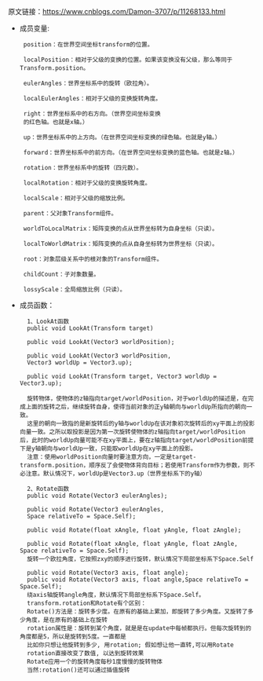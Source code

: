  原文链接：https://www.cnblogs.com/Damon-3707/p/11268133.html
 
 - 成员变量:

        position：在世界空间坐标transform的位置。

        localPosition：相对于父级的变换的位置。如果该变换没有父级，那么等同于Transform.position。

        eulerAngles：世界坐标系中的旋转（欧拉角）。

        localEulerAngles：相对于父级的变换旋转角度。

        right：世界坐标系中的右方向。（世界空间坐标变换
        的红色轴。也就是x轴。）

        up：世界坐标系中的上方向。（在世界空间坐标变换的绿色轴。也就是y轴。）

        forward：世界坐标系中的前方向。（在世界空间坐标变换的蓝色轴。也就是z轴。）

        rotation：世界坐标系中的旋转（四元数）。

        localRotation：相对于父级的变换旋转角度。

        localScale：相对于父级的缩放比例。

        parent：父对象Transform组件。

        worldToLocalMatrix：矩阵变换的点从世界坐标转为自身坐标（只读）。

        localToWorldMatrix：矩阵变换的点从自身坐标转为世界坐标（只读）。

        root：对象层级关系中的根对象的Transform组件。

        childCount：子对象数量。

        lossyScale：全局缩放比例（只读）。

- 成员函数：

        1、LookAt函数
        public void LookAt(Transform target)

        public void LookAt(Vector3 worldPosition);

        public void LookAt(Vector3 worldPosition, 
        Vector3 worldUp = Vector3.up);

        public void LookAt(Transform target, Vector3 worldUp = Vector3.up);

        旋转物体，使物体的z轴指向target/worldPosition，对于worldUp的描述是，在完成上面的旋转之后，继续旋转自身，使得当前对象的正y轴朝向与worldUp所指向的朝向一致。
        这里的朝向一致指的是新旋转后的y轴与worldUp在该对象初次旋转后的xy平面上的投影向量一致。之所以取投影是因为第一次旋转使物体的z轴指向target/worldPosition后，此时的worldUp向量可能不在xy平面上，要在z轴指向target/worldPosition前提下是y轴朝向与worldUp一致，只能取worldUp在xy平面上的投影。
        注意：使用worldPosition向量时要注意方向，一定是target-transform.position，顺序反了会使物体背向目标；若使用Transform作为参数，则不必注意。默认情况下，worldUp是Vector3.up（世界坐标系下的y轴）

        2、Rotate函数
        public void Rotate(Vector3 eulerAngles);

        public void Rotate(Vector3 eulerAngles, 
        Space relativeTo = Space.Self);

        public void Rotate(float xAngle, float yAngle, float zAngle);

        public void Rotate(float xAngle, float yAngle, float zAngle, Space relativeTo = Space.Self);
        旋转一个欧拉角度，它按照zxy的顺序进行旋转，默认情况下局部坐标系下Space.Self

        public void Rotate(Vector3 axis, float angle);
        public void Rotate(Vector3 axis, float angle,Space relativeTo = Space.Self);
        绕axis轴旋转angle角度，默认情况下局部坐标系下Space.Self。
        transform.rotation和Rotate有个区别：
        Rotate()方法是：旋转多少度。在原有的基础上累加，即旋转了多少角度。又旋转了多少角度，是在原有的基础上在旋转
        rotation属性是：旋转到某个角度，就是是在update中每帧都执行。但每次旋转到的角度都是5，所以是旋转到5度。一直都是
        比如你只想让他旋转到多少, 用rotation; 假如想让他一直转,可以用Rotate
        rotation直接改变了数值, 以达到旋转效果
        Rotate应用一个的旋转角度每秒1度慢慢的旋转物体
        当然:rotation()还可以通过插值旋转